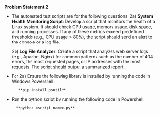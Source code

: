 **Problem Statement 2**
 - The automated test scripts are for the following questions:
   2a) **System Health Monitoring Script**:
        Develop a script that monitors the health of a Linux system.
        It should check CPU usage, memory usage, disk space, and running processes.
        If any of these metrics exceed predefined thresholds (e.g., CPU usage > 80%), the script should send an alert to the console or a log file.

   2b) **Log File Analyzer**:
        Create a script that analyzes web server logs (e.g., Apache, Nginx) for common patterns such as the number of 404 errors, the most requested pages, or IP addresses with the most requests.
        The script should output a summarized report.

 - For 2a) Ensure the following library is installed by running the code in Windows Powershell:

          **pip install psutil** 

 - Run the python script by running the following code in Powershell:

         **python <script_name>.py**

   
